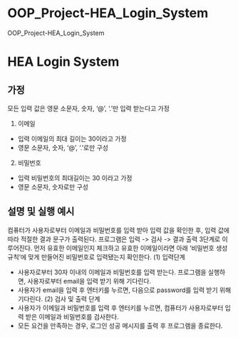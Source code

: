 # OOP_Project-HEA_Login_System
OOP_Project-HEA_Login_System

# HEA Login System

## 가정
모든 입력 값은 영문 소문자, 숫자, ‘@’, ‘.’만 입력 받는다고 가정
1. 이메일
- 입력 이메일의 최대 길이는 30이라고 가정
- 영문 소문자, 숫자, ‘@’, ‘.’로만 구성
2. 비밀번호
- 입력 비밀번호의 최대길이는 30 이라고 가정
- 영문 소문자, 숫자로만 구성

## 설명 및 실행 예시
컴퓨터가 사용자로부터 이메일과 비밀번호를 입력 받아 입력 값을 확인한 후, 입력 값에 따라 적절한 결과 문구가 출력된다. 프로그램은 입력 -> 검사 -> 결과 출력 3단계로 이루어진다. 먼저 유효한 이메일인지 체크하고 유효한 이메일이라면 아래 ‘비밀번호 생성규칙‘에 맞게 만들어진 비밀번호로 입력됐는지 확인한다.
(1) 입력단계
- 사용자로부터 30자 이내의 이메일과 비밀번호를 입력 받는다. 프로그램을 실행하면, 사용자로부터 email을 입력 받기 위해 기다린다.
- 사용자가 email을 입력 후 엔터키를 누르면, 다음으로 password를 입력 받기 위해 기다린다.
(2) 검사 및 출력 단계
- 사용자가 이메일과 비밀번호를 입력 후 엔터키를 누르면, 컴퓨터가 사용자로부터 입력 받은 이메일과 비밀번호를 검사한다.
- 모든 요건을 만족하는 경우, 로그인 성공 메시지를 출력 후 프로그램을 종료한다.
